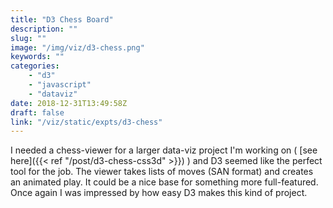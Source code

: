 ```yaml
---
title: "D3 Chess Board"
description: ""
slug: ""
image: "/img/viz/d3-chess.png"
keywords: ""
categories:
    - "d3"
    - "javascript"
    - "dataviz"
date: 2018-12-31T13:49:58Z
draft: false
link: "/viz/static/expts/d3-chess"
---
```

I needed a chess-viewer for a larger data-viz project I'm working
on ( [see here]({{< ref "/post/d3-chess-css3d" >}}) ) and D3 seemed like the perfect tool for the job. The viewer takes lists of
moves (SAN format) and creates an animated play. It could be a nice base for
something more full-featured. Once again I was impressed by how easy D3 makes
this kind of project.
<!--more-->
